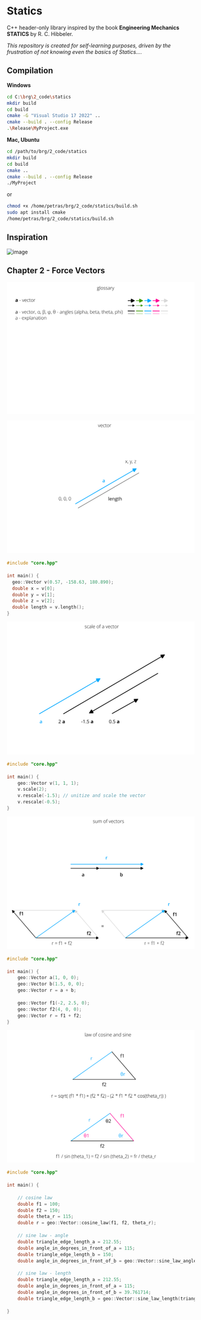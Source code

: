 # Statics

C++ header-only library inspired by the book **Engineering Mechanics STATICS** by R. C. Hibbeler.

_This repository is created for self-learning purposes, driven by the frustration of not knowing even the basics of Statics...._

## Compilation
**Windows**

```bash
cd C:\brg\2_code\statics
mkdir build
cd build
cmake -G "Visual Studio 17 2022" ..
cmake --build . --config Release
.\Release\MyProject.exe
```

**Mac, Ubuntu** 
```bash
cd /path/to/brg/2_code/statics
mkdir build
cd build
cmake ..
cmake --build . --config Release
./MyProject
```

or 

```bash
chmod +x /home/petras/brg/2_code/statics/build.sh
sudo apt install cmake
/home/petras/brg/2_code/statics/build.sh
```

## Inspiration
<img width="783" alt="image" src="https://github.com/petrasvestartas/statics/assets/18013985/bde2fff1-ce70-49c9-9abf-495edb5b7266">

## Chapter 2 - Force Vectors

<p align="center">
  <img alt="Page 1" src="images/chapter2/Page 1.png">
</p>




<p align="center">
  <img alt="Page 1" src="images/chapter2/Page 2.png">
</p>


```cpp
#include "core.hpp"

int main() {
  geo::Vector v(0.57, -158.63, 180.890);
  double x = v[0];
  double y = v[1];
  double z = v[2];
  double length = v.length();
}
```

<p align="center">
  <img alt="Page 1" src="images/chapter2/Page 3.png">
</p>

```cpp
#include "core.hpp"

int main() {
    geo::Vector v(1, 1, 1);
    v.scale(2);
    v.rescale(-1.5); // unitize and scale the vector
    v.rescale(-0.5);
}
```

<p align="center">
  <img alt="Page 1" src="images/chapter2/Page 4.png">
</p>

```cpp
#include "core.hpp"

int main() {
    geo::Vector a(1, 0, 0);
    geo::Vector b(1.5, 0, 0);
    geo::Vector r = a + b;

    geo::Vector f1(-2, 2.5, 0);
    geo::Vector f2(4, 0, 0);
    geo::Vector r = f1 + f2;
}
```

<p align="center">
  <img alt="Page 1" src="images/chapter2/Page 5.png">
</p>


```cpp
#include "core.hpp"

int main() {

    // cosine law
    double f1 = 100;
    double f2 = 150;
    double theta_r = 115;
    double r = geo::Vector::cosine_law(f1, f2, theta_r);

    // sine law - angle
    double triangle_edge_length_a = 212.55;
    double angle_in_degrees_in_front_of_a = 115; 
    double triangle_edge_length_b = 150;
    double angle_in_degrees_in_front_of_b = geo::Vector::sine_law_angle(triangle_edge_length_a, angle_in_degrees_in_front_of_a, triangle_edge_length_b);

    // sine law - length
    double triangle_edge_length_a = 212.55;
    double angle_in_degrees_in_front_of_a = 115;
    double angle_in_degrees_in_front_of_b = 39.761714;
    double triangle_edge_length_b = geo::Vector::sine_law_length(triangle_edge_length_a, angle_in_degrees_in_front_of_a, angle_in_degrees_in_front_of_b);

}
```

